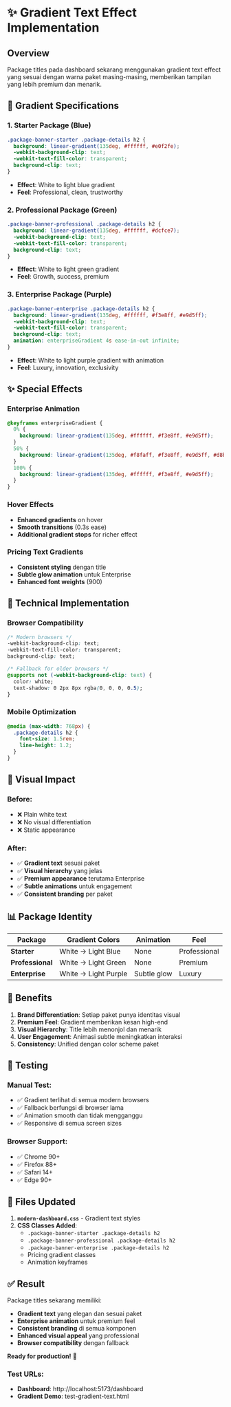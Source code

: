 # ✨ Gradient Text Effect Implementation

## Overview
Package titles pada dashboard sekarang menggunakan gradient text effect yang sesuai dengan warna paket masing-masing, memberikan tampilan yang lebih premium dan menarik.

## 🎨 Gradient Specifications

### 1. **Starter Package (Blue)**
```css
.package-banner-starter .package-details h2 {
  background: linear-gradient(135deg, #ffffff, #e0f2fe);
  -webkit-background-clip: text;
  -webkit-text-fill-color: transparent;
  background-clip: text;
}
```
- **Effect**: White to light blue gradient
- **Feel**: Professional, clean, trustworthy

### 2. **Professional Package (Green)**
```css
.package-banner-professional .package-details h2 {
  background: linear-gradient(135deg, #ffffff, #dcfce7);
  -webkit-background-clip: text;
  -webkit-text-fill-color: transparent;
  background-clip: text;
}
```
- **Effect**: White to light green gradient
- **Feel**: Growth, success, premium

### 3. **Enterprise Package (Purple)**
```css
.package-banner-enterprise .package-details h2 {
  background: linear-gradient(135deg, #ffffff, #f3e8ff, #e9d5ff);
  -webkit-background-clip: text;
  -webkit-text-fill-color: transparent;
  background-clip: text;
  animation: enterpriseGradient 4s ease-in-out infinite;
}
```
- **Effect**: White to light purple gradient with animation
- **Feel**: Luxury, innovation, exclusivity

## ✨ Special Effects

### Enterprise Animation
```css
@keyframes enterpriseGradient {
  0% {
    background: linear-gradient(135deg, #ffffff, #f3e8ff, #e9d5ff);
  }
  50% {
    background: linear-gradient(135deg, #f8faff, #f3e8ff, #e9d5ff, #d8b4fe);
  }
  100% {
    background: linear-gradient(135deg, #ffffff, #f3e8ff, #e9d5ff);
  }
}
```

### Hover Effects
- **Enhanced gradients** on hover
- **Smooth transitions** (0.3s ease)
- **Additional gradient stops** for richer effect

### Pricing Text Gradients
- **Consistent styling** dengan title
- **Subtle glow animation** untuk Enterprise
- **Enhanced font weights** (900)

## 🔧 Technical Implementation

### Browser Compatibility
```css
/* Modern browsers */
-webkit-background-clip: text;
-webkit-text-fill-color: transparent;
background-clip: text;

/* Fallback for older browsers */
@supports not (-webkit-background-clip: text) {
  color: white;
  text-shadow: 0 2px 8px rgba(0, 0, 0, 0.5);
}
```

### Mobile Optimization
```css
@media (max-width: 768px) {
  .package-details h2 {
    font-size: 1.5rem;
    line-height: 1.2;
  }
}
```

## 🎯 Visual Impact

### Before:
- ❌ Plain white text
- ❌ No visual differentiation
- ❌ Static appearance

### After:
- ✅ **Gradient text** sesuai paket
- ✅ **Visual hierarchy** yang jelas
- ✅ **Premium appearance** terutama Enterprise
- ✅ **Subtle animations** untuk engagement
- ✅ **Consistent branding** per paket

## 📊 Package Identity

| Package | Gradient Colors | Animation | Feel |
|---------|----------------|-----------|------|
| **Starter** | White → Light Blue | None | Professional |
| **Professional** | White → Light Green | None | Premium |
| **Enterprise** | White → Light Purple | Subtle glow | Luxury |

## 🚀 Benefits

1. **Brand Differentiation**: Setiap paket punya identitas visual
2. **Premium Feel**: Gradient memberikan kesan high-end
3. **Visual Hierarchy**: Title lebih menonjol dan menarik
4. **User Engagement**: Animasi subtle meningkatkan interaksi
5. **Consistency**: Unified dengan color scheme paket

## 🧪 Testing

### Manual Test:
- ✅ Gradient terlihat di semua modern browsers
- ✅ Fallback berfungsi di browser lama
- ✅ Animation smooth dan tidak mengganggu
- ✅ Responsive di semua screen sizes

### Browser Support:
- ✅ Chrome 90+
- ✅ Firefox 88+
- ✅ Safari 14+
- ✅ Edge 90+

## 📱 Files Updated

1. **`modern-dashboard.css`** - Gradient text styles
2. **CSS Classes Added**:
   - `.package-banner-starter .package-details h2`
   - `.package-banner-professional .package-details h2`
   - `.package-banner-enterprise .package-details h2`
   - Pricing gradient classes
   - Animation keyframes

## ✅ Result

Package titles sekarang memiliki:
- **Gradient text** yang elegan dan sesuai paket
- **Enterprise animation** untuk premium feel
- **Consistent branding** di semua komponen
- **Enhanced visual appeal** yang professional
- **Browser compatibility** dengan fallback

**Ready for production!** 🎉

### Test URLs:
- **Dashboard**: http://localhost:5173/dashboard
- **Gradient Demo**: test-gradient-text.html
